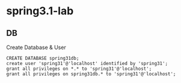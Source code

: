 # spring3.1-lab

## DB

Create Database & User

	CREATE DATABASE spring31db;
	create user 'spring31'@'localhost' identified by 'spring31';
	grant all privileges on *.* to 'spring31'@'localhost';
	grant all privileges on spring31db.* to 'spring31'@'localhost';

